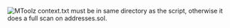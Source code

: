 ![MToolz](https://github.com/user-attachments/assets/cc869e68-d40f-4742-a8b5-f14632250532)
context.txt must be in same directory as the script, otherwise it does a full scan on addresses.sol.
